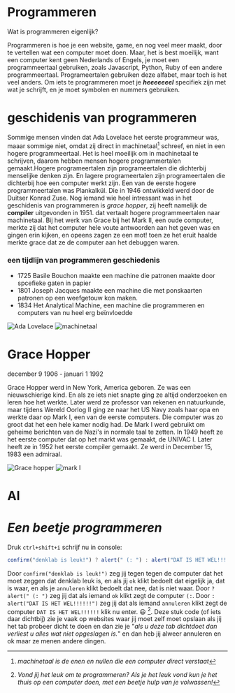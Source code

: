 
# Programmeren

Wat is programmeren eigenlijk?

Programmeren is hoe je een website, game, en nog veel meer maakt, door te vertellen wat een computer moet doen. Maar, het is best moeilijk, want een computer 
kent geen Nederlands of Engels, je moet een programmeertaal gebruiken, zoals Javascript, Python, Ruby of een andere programmeertaal. 
Programeertalen gebruiken deze alfabet, maar toch is het veel anders.
Om iets te programmeren moet je ***heeeeeeel***    specifiek zijn met wat je schrijft, en je moet symbolen en nummers gebruiken. 

# geschidenis van programmeren

Sommige mensen vinden dat Ada Lovelace het eerste programmeur was, maaar sommige niet, omdat zij direct in machinetaal[^3] schreef, en niet in een hogere 
programmeertaal. Het is heel moeilijk om in machinetaal te schrijven, daarom hebben mensen hogere programmertalen gemaakt.Hogere programeertalen zijn programeertalen die dichterbij menselijke denken zijn. En lagere programeertalen zijn programeertalen die dichterbij hoe een computer werkt zijn.
Een van de eerste hogere programmeertalen was Plankalkül. Die in 1946 ontwikkeld werd door de Duitser Konrad Zuse. Nog iemand wie heel intressant was in het 
geschidenis van programmeren is _grace hopper_, zij heeft namelijk de **compiler** uitgevonden in 1951. dat vertaalt hogere programmeertalen naar machinetaal. Bij 
het werk van Grace bij het Mark II, een oude computer, merkte zij dat het computer hele voute antwoorden aan het geven was en gingen erin kijken, en opeens zagen 
ze een mot! toen ze het eruit haalde merkte grace dat ze de computer aan het debuggen waren.

### een tijdlijn van programmeren geschiedenis

- 1725 Basile Bouchon maakte een machine die patronen maakte door spcefieke gaten in papier
- 1801 Joseph Jacques maakte een machine die met ponskaarten patronen op een weefgetouw kon maken.
- 1834 Het Analytical Machine, een machine die programmeren en computers van nu heel erg beϊnvloedde


![ Ada Lovelace](https://emprendedor.com/wp-content/uploads/2022/12/ada-lovelace.jpg)
![ machinetaal ](https://live.staticflickr.com/572/20607150556_c01d092437_b.jpg)


# Grace Hopper
december 9 1906 - januari 1 1992

Grace Hopper werd in New York, America geboren. Ze was een nieuwschierige kind. En als ze iets niet snapte ging ze altijd onderzoeken en leren hoe het werkte. Later werd ze professor van rekenen en natuurkunde, maar tijdens Wereld Oorlog II ging ze naar het US Navy zoals haar opa en werkte daar op Mark I, een van de eerste computers. Die computer was zo groot dat het een hele kamer nodig had.
De Mark I werd gebruikt om geheime berichten van de Nazi's in normale taal te zetten. 
In 1949 heeft ze het eerste computer dat op het markt was gemaakt, de UNIVAC I. Later heeft ze in 1952 het eerste compiler gemaakt. Ze werd in December 15, 1983 een admiraal.

![ Grace hopper ](https://cdn.britannica.com/94/149294-050-1BDE70C7/Grace-Hopper-1984.jpg)
![ mark I](https://www.thoughtco.com/thmb/_do7pyKos10WYy7bfigMzGEula4=/1500x1201/filters:fill(auto,1)/GettyImages-107636032-5c76d38846e0fb0001a5ef90.jpg)

# AI 




# ***Een beetje programmeren***                      
Druk `ctrl+shift+i` schrijf  nu in console:
```js
confirm("denklab is leuk!") ? alert(" (: ") : alert("DAT IS HET WEL!!!!!!")
```
Door `confirm("denklab is leuk!")` zeg jij tegen tegen de computer dat het moet zeggen dat denklab leuk is, en als jij `ok` klikt bedoelt dat eigelijk
ja, dat is waar, en als je `annuleren` klikt bedoelt dat nee, dat is niet waar. Door `? alert(" (: ")` zeg jij dat als iemand `ok` klikt zegt de computer 
`(:`.
 Door `: alert("DAT IS HET WEL!!!!!!")` zeg jij dat als iemand `annuleren` klikt zegt de computer 
`DAT IS HET WEL!!!!!!`
klik nu enter. 😃 [^10]. Deze stuk code (of iets daar dichtbij) zie je vaak op websites waar jij moet zelf moet opslaan als jij het tab probeer dicht te doen en 
dan zie je "_als u deze tab dichtdoet dan verliest u alles wat niet opgeslagen is._" en dan heb jij alweer annuleren en ok maar ze menen andere dingen.
[^3]: _machinetaal is de enen en nullen die een computer direct verstaat_
[^1]: _Mnemonic betekent:  (volgens [wikipedia](https://nl.wikipedia.org/wiki/Mnemonic)): Het Engelse woord mnemonic (meervoud: mnemonics) wordt voor diverse 
geheugensteuntjes gebruikt die gangbaar zijn binnen de mnemotechniek. Zo wordt het woord in de informatica gebruikt voor een woord of symbool dat dient ter 
vervanging van een binaire instructie. Het wordt vooral gebruikt om het programmeren in assembly makkelijker te maken._
[^10]: _Vond jij het leuk om te programmeren? Als je het leuk vond kun je het thuis op een computer doen, met een beetje hulp van je volwassen!_

